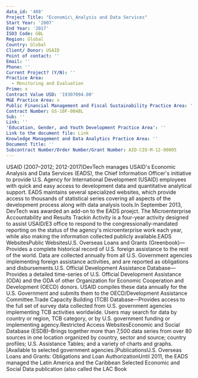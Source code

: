 ```yaml
---
data_id: '408'
Project Title: "Economic\_Analysis and Data Services"
Start Year: '2007'
End Year: '2017'
ISO3 Code: GBL
Region: Global
Country: Global
Client/ Donor: USAID
Point of contact: ''
Email: ''
Phone: ''
Current Project? (Y/N): ''
Practice Area:
  - Monitoring and Evaluation
Prime: x
Contract Value USD: '19307094.00'
M&E Practice Area: x
Public Financial Management and Fiscal Sustainability Practice Area: ''
Contract Number: GS-10F-0048L
Sub: ''
Link: ''
'Education, Gender, and Youth Development Practice Area': ''
Link to the document file: Link
Knowledge Management and Data Analytics Practice Area: ''
Document Title: ''
Subcontract Number/Order Number/Grant Number: AID-CIO-M-12-00005
---
```

USAID (2007–2012; 2012-2017)DevTech manages USAID's Economic Analysis and Data Services (EADS), the Chief Information Officer's initiative to provide U.S. Agency for International Development (USAID) employees with quick and easy access to development data and quantitative analytical support. EADS maintains several specialized websites, which provide access to thousands of statistical series covering all aspects of the development process along with data analysis tools.In September 2013, DevTech was awarded an add-on to the EADS proejct. The Microenterprise Accountability and Results Trackin Activity is a four-year activity designed to assist USAID/E3 office to respond to the congressionally-mandated reporting on the status of the agency's microenterprise work each year, while also making the information collected publicly available.EADS WebsitesPublic WebsitesU.S. Overseas Loans and Grants (Greenbook)—Provides a complete historical record of U.S. foreign assistance to the rest of the world. Data are collected annually from all U.S. Government agencies implementing foreign assistance activities, and are reported as obligations and disbursements.U.S. Official Development Assistance Database—Provides a detailed time-series of U.S. Official Development Assistance (ODA) and the ODA of other Organization for Economic Cooperation and Development (OECD) donors. USAID compiles these data annually for the U.S. Government and submits them to the OECD/Development Assistance Committee.Trade Capacity Building (TCB) Database—Provides access to the full set of survey data collected from U.S. government agencies implementing TCB activities worldwide. Users may search for data by country or region, TCB category, or by U.S. government funding or implementing agency.Restricted Access WebsitesEconomic and Social Database (ESDB)–Brings together more than 7,500 data series from over 80 sources in one location organized by country, sector and source; country profiles; U.S. Assistance Tables; and a variety of charts and graphs. [Available to selected government agencies.]PublicationsU.S. Overseas Loans and Grants: Obligations and Loan AuthorizationUntil 2011, the EADS managed the Latin America and the Caribbean Selected Economic and Social Data publication (also called the LAC Book